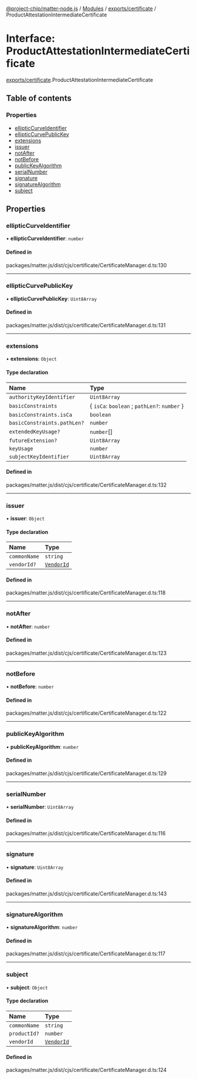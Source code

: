 [@project-chip/matter-node.js](../README.md) / [Modules](../modules.md) / [exports/certificate](../modules/exports_certificate.md) / ProductAttestationIntermediateCertificate

# Interface: ProductAttestationIntermediateCertificate

[exports/certificate](../modules/exports_certificate.md).ProductAttestationIntermediateCertificate

## Table of contents

### Properties

- [ellipticCurveIdentifier](exports_certificate.ProductAttestationIntermediateCertificate.md#ellipticcurveidentifier)
- [ellipticCurvePublicKey](exports_certificate.ProductAttestationIntermediateCertificate.md#ellipticcurvepublickey)
- [extensions](exports_certificate.ProductAttestationIntermediateCertificate.md#extensions)
- [issuer](exports_certificate.ProductAttestationIntermediateCertificate.md#issuer)
- [notAfter](exports_certificate.ProductAttestationIntermediateCertificate.md#notafter)
- [notBefore](exports_certificate.ProductAttestationIntermediateCertificate.md#notbefore)
- [publicKeyAlgorithm](exports_certificate.ProductAttestationIntermediateCertificate.md#publickeyalgorithm)
- [serialNumber](exports_certificate.ProductAttestationIntermediateCertificate.md#serialnumber)
- [signature](exports_certificate.ProductAttestationIntermediateCertificate.md#signature)
- [signatureAlgorithm](exports_certificate.ProductAttestationIntermediateCertificate.md#signaturealgorithm)
- [subject](exports_certificate.ProductAttestationIntermediateCertificate.md#subject)

## Properties

### ellipticCurveIdentifier

• **ellipticCurveIdentifier**: `number`

#### Defined in

packages/matter.js/dist/cjs/certificate/CertificateManager.d.ts:130

___

### ellipticCurvePublicKey

• **ellipticCurvePublicKey**: `Uint8Array`

#### Defined in

packages/matter.js/dist/cjs/certificate/CertificateManager.d.ts:131

___

### extensions

• **extensions**: `Object`

#### Type declaration

| Name | Type |
| :------ | :------ |
| `authorityKeyIdentifier` | `Uint8Array` |
| `basicConstraints` | { `isCa`: `boolean` ; `pathLen?`: `number`  } |
| `basicConstraints.isCa` | `boolean` |
| `basicConstraints.pathLen?` | `number` |
| `extendedKeyUsage?` | `number`[] |
| `futureExtension?` | `Uint8Array` |
| `keyUsage` | `number` |
| `subjectKeyIdentifier` | `Uint8Array` |

#### Defined in

packages/matter.js/dist/cjs/certificate/CertificateManager.d.ts:132

___

### issuer

• **issuer**: `Object`

#### Type declaration

| Name | Type |
| :------ | :------ |
| `commonName` | `string` |
| `vendorId?` | [`VendorId`](../modules/exports_datatype.md#vendorid) |

#### Defined in

packages/matter.js/dist/cjs/certificate/CertificateManager.d.ts:118

___

### notAfter

• **notAfter**: `number`

#### Defined in

packages/matter.js/dist/cjs/certificate/CertificateManager.d.ts:123

___

### notBefore

• **notBefore**: `number`

#### Defined in

packages/matter.js/dist/cjs/certificate/CertificateManager.d.ts:122

___

### publicKeyAlgorithm

• **publicKeyAlgorithm**: `number`

#### Defined in

packages/matter.js/dist/cjs/certificate/CertificateManager.d.ts:129

___

### serialNumber

• **serialNumber**: `Uint8Array`

#### Defined in

packages/matter.js/dist/cjs/certificate/CertificateManager.d.ts:116

___

### signature

• **signature**: `Uint8Array`

#### Defined in

packages/matter.js/dist/cjs/certificate/CertificateManager.d.ts:143

___

### signatureAlgorithm

• **signatureAlgorithm**: `number`

#### Defined in

packages/matter.js/dist/cjs/certificate/CertificateManager.d.ts:117

___

### subject

• **subject**: `Object`

#### Type declaration

| Name | Type |
| :------ | :------ |
| `commonName` | `string` |
| `productId?` | `number` |
| `vendorId` | [`VendorId`](../modules/exports_datatype.md#vendorid) |

#### Defined in

packages/matter.js/dist/cjs/certificate/CertificateManager.d.ts:124
